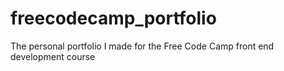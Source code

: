 # freecodecamp_portfolio
The personal portfolio I made for the Free Code Camp front end development course
